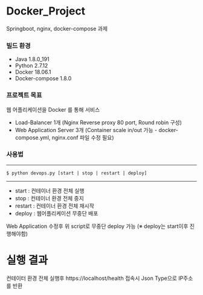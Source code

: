 # Docker_Project
Springboot, nginx, docker-compose 과제

### 빌드 환경
* Java 1.8.0_191
* Python 2.7.12
* Docker 18.06.1
* Docker-compose 1.8.0

### 프로젝트 목표
웹 어플리케이션을 Docker 를 통해 서비스
* Load-Balancer 1개 (Nginx Reverse proxy 80 port, Round robin 구성)
* Web Application Server 3개 (Container scale in/out 가능 - docker-compose.yml, nginx.conf 파일 수정 필요)

### 사용법
----
	$ python devops.py [start | stop | restart | deploy]
----
* start : 컨테이너 환경 전체 실행
* stop : 컨테이너 환경 전체 중지
* restart : 컨테이너 환경 전체 재시작
* deploy : 웹어플리케이션 무중단 배포

Web Application 수정후 위 script로 무중단 deploy 가능 (※ deploy는 start이후 진행해야함)

# 실행 결과
컨테이터 환경 전체 실행후 https://localhost/health 접속시 Json Type으로 IP주소를 반환
